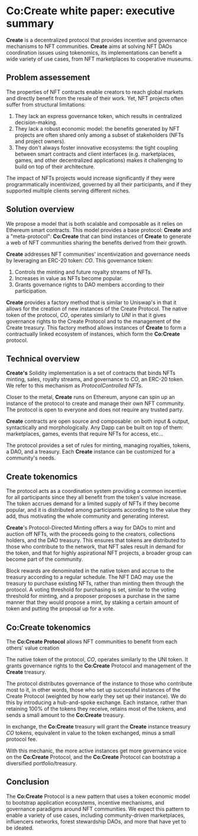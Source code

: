 # Co:Create white paper: executive summary

**Create** is a decentralized protocol that provides incentive and governance mechanisms to NFT communities.
**Create** aims at solving NFT DAOs coordination issues using tokenomics, its implementations can benefit a wide variety of use cases, from NFT marketplaces to cooperative museums.

## Problem assessement

The properties of NFT contracts enable creators to reach global markets and directly benefit from the resale of their work.
Yet, NFT projects often suffer from structural limitations:
1. They lack an express governance token, which results in centralized decision-making.
2. They lack a robust economic model: the benefits generated by NFT projects are often shared only among a subset of stakeholders (NFTs and project owners).
3. They don't always foster innovative ecosystems: the tight coupling between smart contracts and client interfaces (e.g. marketplaces, games, and other decentralized applications) makes it challenging to build on top of their architecture.

The impact of NFTs projects would increase significantly if they were programmatically incentivized, governed by all their participants, and if they supported multiple clients serving different niches.

##  Solution overview

We propose a model that is both scalable and composable as it relies on Ethereum smart contracts.
This model provides a base protocol: **Create** and a "meta-protocol": **Co:Create** that can bind instances of **Create** to generate a web of NFT communities sharing the benefits derived from their growth.

**Create** addresses NFT communities' incentivization and governance needs by leveraging an ERC-20 token: $CO$.
This governance token:
1. Controls the minting and future royalty streams of NFTs.
2. Increases in value as NFTs become popular.
3. Grants governance rights to DAO members according to their participation.

**Create** provides a factory method that is similar to Uniswap's in that it allows for the creation of new instances of the Create Protocol. The native token of the protocol, $CO$, operates similarly to $UNI$ in that it gives governance rights to the Create Protocol and to the management of the Create treasury. This factory method allows instances of **Create** to form a contractually linked ecosystem of instances, which form the **Co:Create** protocol. 

##  Technical overview

**Create's** Solidity implementation is a set of contracts that binds NFTs minting, sales, royalty streams, and governance to $CO$, an ERC-20 token. We refer to this mechanism as *ProtocolControlled NFTs*.

Closer to the metal, **Create** runs on Ethereum, anyone can spin up an instance of the protocol to create and manage their own NFT community. The protocol is open to everyone and does not require any trusted party.

**Create** contracts are open source and composable: on both input & output, syntactically and morphologically. Any Dapp can be built on top of them: marketplaces, games, events that require NFTs for access, etc...

The protocol provides a set of rules for minting, managing royalties, tokens, a DAO, and a treasury. Each **Create** instance can be customized for a community's needs. 

## **Create** tokenomics

The protocol acts as a coordination system providing a common incentive for all participants since they all benefit from the token's value increase. 
The token accrues demand for a limited supply of NFTs if they become popular, and it is distributed among participants according to the value they add, thus motivating the whole community and generating interest.


**Create**'s Protocol-Directed Minting offers a way for DAOs to mint and auction off NFTs, with the proceeds going to the creators, collections holders, and the DAO treasury. This ensures that tokens are distributed to those who contribute to the network, that NFT sales result in demand for the token, and that for highly aspirational NFT projects, a broader group can become part of the community.

Block rewards are denominated in the native token and accrue to the treasury according to a regular schedule. The NFT DAO may use the treasury to purchase existing NFTs, rather than minting them through the protocol. A voting threshold for purchasing is set, similar to the voting threshold for minting, and a proposer proposes a purchase in the same manner that they would propose a mint, by staking a certain amount of token and putting the proposal up for a vote.

## **Co:Create** tokenomics

The **Co:Create Protocol** allows NFT communities to benefit from each others' value creation

The native token of the protocol, $CO$, operates similarly to the UNI token.
It grants governance rights to the **Co:Create** Protocol and management of
 the **Create** treasury.

The protocol distributes governance of the instance to those who contribute most to it, in other words, those who set up successful instances of the Create Protocol (weighted by how early
they set up their instance).
We do this by introducing a hub-and-spoke exchange. Each instance, rather
than retaining 100% of the tokens they receive, retains most of the tokens, and
sends a small amount to the **Co:Create** treasury.

In exchange, the **Co:Create** treasury will grant the **Create** instance treasury $CO$ tokens,
equivalent in value to the token exchanged, minus a small protocol fee. 

With this mechanic, the more active instances get more governance voice on the **Co:Create**
Protocol, and the **Co:Create** Protocol can bootstrap a diversified portfolio/treasury.


## Conclusion

The **Co:Create** Protocol is a new pattern that uses a token economic model to bootstrap application ecosystems, incentive mechanisms, and governance paradigms around NFT communities. We expect this pattern to enable a variety of use cases, including community-driven marketplaces, influencers networks, forest stewardship DAOs, and more that have yet to be ideated.
